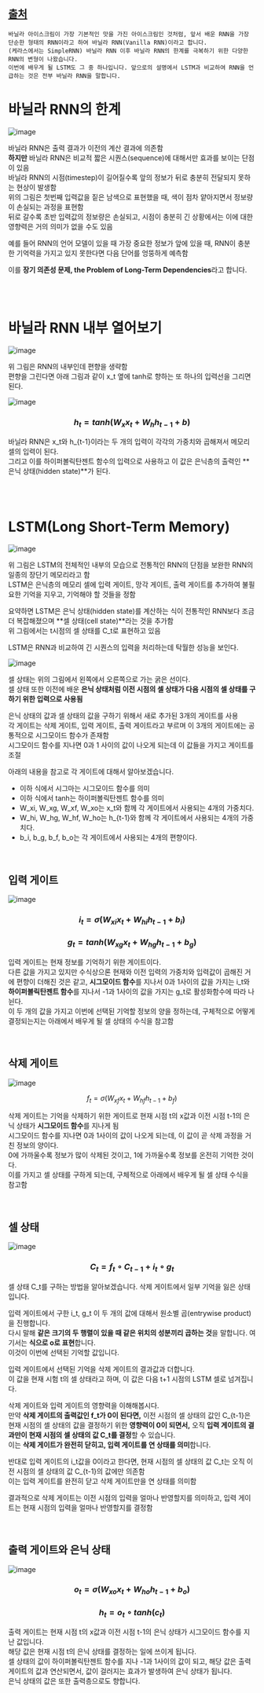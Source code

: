 ## [출처](https://wikidocs.net/22888)

```
바닐라 아이스크림이 가장 기본적인 맛을 가진 아이스크림인 것처럼, 앞서 배운 RNN을 가장 단순한 형태의 RNN이라고 하여 바닐라 RNN(Vanilla RNN)이라고 합니다.
(케라스에서는 SimpleRNN) 바닐라 RNN 이후 바닐라 RNN의 한계를 극복하기 위한 다양한 RNN의 변형이 나왔습니다.
이번에 배우게 될 LSTM도 그 중 하나입니다. 앞으로의 설명에서 LSTM과 비교하여 RNN을 언급하는 것은 전부 바닐라 RNN을 말합니다.
```

# 바닐라 RNN의 한계

![image](https://github.com/UGeunJi/AI_Papers-and-Mathematics/assets/84713532/ea8e7ce9-3063-48c0-ab83-817f40398a07)

바닐라 RNN은 출력 결과가 이전의 계산 결과에 의존함 <br>
**하지만** 바닐라 RNN은 비교적 짧은 시퀀스(sequence)에 대해서만 효과를 보이는 단점이 있음 <br>
바닐라 RNN의 시점(timestep)이 길어질수록 앞의 정보가 뒤로 충분히 전달되지 못하는 현상이 발생함 <br>
위의 그림은 첫번째 입력값을 짙은 남색으로 표현했을 때, 색이 점차 얕아지면서 정보량이 손실되는 과정을 표현함 <br>
뒤로 갈수록 초반 입력값의 정보량은 손실되고, 시점이 충분히 긴 상황에서는 이에 대한 영향력은 거의 의미가 없을 수도 있음

예를 들어 RNN의 언어 모델이 있을 때 가장 중요한 정보가 앞에 있을 때, RNN이 충분한 기억력을 가지고 있지 못한다면 다음 단어를 엉뚱하게 예측함

이를 **장기 의존성 문제, the Problem of Long-Term Dependencies**라고 합니다.

<br>
<br>

# 바닐라 RNN 내부 열어보기

![image](https://github.com/UGeunJi/AI_Papers-and-Mathematics/assets/84713532/acc3d4f2-e24b-4098-9dc2-cf6ac80e2d04)

위 그림은 RNN의 내부인데 편향을 생략함 <br>
편향을 그린다면 아래 그림과 같이 x_t 옆에 tanh로 향하는 또 하나의 입력선을 그리면 된다.

![image](https://github.com/UGeunJi/AI_Papers-and-Mathematics/assets/84713532/e5eb1341-00a4-4f2c-a5e6-9e66b25ee90b)

### $$h_t = tanh(W_x x_t + W_h h_{t-1} + b)$$

바닐라 RNN은 x_t와 h_{t-1}이라는 두 개의 입력이 각각의 가중치와 곱해져서 메모리 셀의 입력이 된다. <br>
그리고 이를 하이퍼볼릭탄젠트 함수의 입력으로 사용하고 이 값은 은닉층의 출력인 **은닉 상태(hidden state)**가 된다.

<br>
<br>

# LSTM(Long Short-Term Memory)

![image](https://github.com/UGeunJi/AI_Papers-and-Mathematics/assets/84713532/44408658-fb37-4748-8e72-bb5032a58267)

위 그림은 LSTM의 전체적인 내부의 모습으로 전통적인 RNN의 단점을 보완한 RNN의 일종의 장단기 메모리라고 함 <br>
LSTM은 은닉층의 메모리 셀에 입력 게이트, 망각 게이트, 출력 게이트를 추가하여 불필요한 기억을 지우고, 기억해야 할 것들을 정함

요약하면 LSTM은 은닉 상태(hidden state)를 계산하는 식이 전통적인 RNN보다 조금 더 복잡해졌으며 **셀 상태(cell state)**라는 것을 추가함 <br>
위 그림에서는 t시점의 셀 상태를 C_t로 표현하고 있음

LSTM은 RNN과 비교하여 긴 시퀀스의 입력을 처리하는데 탁월한 성능을 보인다.

![image](https://github.com/UGeunJi/AI_Papers-and-Mathematics/assets/84713532/c2694cea-1111-43a2-ad01-e41185c07e9c)

셀 상태는 위의 그림에서 왼쪽에서 오른쪽으로 가는 굵은 선이다. <br>
셀 상태 또한 이전에 배운 **은닉 상태처럼 이전 시점의 셀 상태가 다음 시점의 셀 상태를 구하기 위한 입력으로 사용됨**

은닉 상태의 값과 셀 상태의 값을 구하기 위해서 새로 추가된 3개의 게이트를 사용 <br>
각 게이트는 삭제 게이트, 입력 게이트, 출력 게이트라고 부르며 이 3개의 게이트에는 공통적으로 시그모이드 함수가 존재함 <br>
시그모이드 함수를 지나면 0과 1 사이의 값이 나오게 되는데 이 값들을 가지고 게이트를 조절

아래의 내용을 참고로 각 게이트에 대해서 알아보겠습니다.

- 이하 식에서 시그마는 시그모이드 함수를 의미
- 이하 식에서 tanh는 하이퍼볼릭탄젠트 함수를 의미
- W_xi, W_xg, W_xf, W_xo는 x_t와 함께 각 게이트에서 사용되는 4개의 가중치다.
- W_hi, W_hg, W_hf, W_ho는 h_{t-1}와 함께 각 게이트에서 사용되는 4개의 가중치다.
- b_i, b_g, b_f, b_o는 각 게이트에서 사용되는 4개의 편향이다.

<br>

## 입력 게이트

![image](https://github.com/UGeunJi/AI_Papers-and-Mathematics/assets/84713532/26939b25-0ac4-4c32-9e73-1c03a3c9a654)

### $$i_t = \sigma(W_{xi} x_t + W_{hi} h_{t-1} + b_i)$$

### $$g_t = tanh(W_{xg} x_t + W_{hg} h_{t-1} + b_g)$$

입력 게이트는 현재 정보를 기억하기 위한 게이트이다. <br>
다른 값을 가지고 있지만 수식상으론 현재와 이전 입력의 가중치와 입력값이 곱해진 거에 편향이 더해진 것은 같고, **시그모이드 함수**를 지나서 0과 1사이의 값을 가지는 i_t와 **하이퍼볼릭탄젠트 함수**를 지나서 -1과 1사이의 값을 가지는 g_t로 활성화함수에 따라 나뉜다. <br>
이 두 개의 값을 가지고 이번에 선택된 기억할 정보의 양을 정하는데, 구체적으로 어떻게 결정되는지는 아래에서 배우게 될 셀 상태의 수식을 참고함

<br>

## 삭제 게이트

![image](https://github.com/UGeunJi/AI_Papers-and-Mathematics/assets/84713532/c318c20c-03e9-4632-b031-c0db9cd781e1)

$$f_t = \sigma(W_{xf} x_t + W_{hf} h_{t-1} + b_f)$$

삭제 게이트는 기억을 삭제하기 위한 게이트로 현재 시점 t의 x값과 이전 시점 t-1의 은닉 상태가 **시그모이드 함수**를 지나게 됨 <br>
시그모이드 함수를 지나면 0과 1사이의 값이 나오게 되는데, 이 값이 곧 삭제 과정을 거친 정보의 양이다. <br>
0에 가까울수록 정보가 많이 삭제된 것이고, 1에 가까울수록 정보를 온전히 기억한 것이다. <br>
이를 가지고 셀 상태를 구하게 되는데, 구체적으로 아래에서 배우게 될 셀 상태 수식을 참고함

<br>

## 셀 상태

![image](https://github.com/UGeunJi/AI_Papers-and-Mathematics/assets/84713532/1f9304f9-40d6-4bc6-9cc3-ab51e8ff6ffa)

### $$C_t = f_t \circ C_{t-1} + i_t \circ g_t$$

셀 상태 C_t를 구하는 방법을 알아보겠습니다. 삭제 게이트에서 일부 기억을 잃은 상태입니다.

입력 게이트에서 구한 i_t, g_t 이 두 개의 값에 대해서 원소별 곱(entrywise product)을 진행합니다. <br>
다시 말해 **같은 크기의 두 행렬이 있을 때 같은 위치의 성분끼리 곱하는 것**을 말합니다. 여기서는 **식으로 o로 표현**합니다. <br>
이것이 이번에 선택된 기억할 값입니다.

입력 게이트에서 선택된 기억을 삭제 게이트의 결과값과 더합니다. <br>
이 값을 현재 시험 t의 셀 상태라고 하며, 이 값은 다음 t+1 시점의 LSTM 셀로 넘겨집니다.

삭제 게이트와 입력 게이트의 영향력을 이해해봅시다. <br>
만약 **삭제 게이트의 출력값인 f_t가 0이 된다면,** 이전 시점의 셀 상태의 값인 C_{t-1}은 현재 시점의 셀 상태의 값을 결정하기 위한 **영향력이 0이 되면서,** 오직 **입력 게이트의 결과만이 현재 시점의 셀 상태의 값 C_t를 결정**할 수 있습니다. <br>
이는 **삭제 게이트가 완전히 닫히고, 입력 게이트를 연 상태를 의미**합니다. <br>

반대로 입력 게이트의 i_t값을 0이라고 한다면, 현재 시점의 셀 상태의 값 C_t는 오직 이전 시점의 셀 상태의 값 C_{t-1}의 값에만 의존함 <br>
이는 입력 게이트를 완전히 닫고 삭제 게이트만을 연 상태를 의미함 <br>

결과적으로 삭제 게이트는 이전 시점의 입력을 얼마나 반영할지를 의미하고, 입력 게이트는 현재 시점의 입력을 얼마나 반영할지를 결정함

<br>

## 출력 게이트와 은닉 상태

![image](https://github.com/UGeunJi/AI_Papers-and-Mathematics/assets/84713532/886619fb-a07f-45dc-8719-f7dd6f88206a)

### $$o_t = \sigma(W_{xo} x_t + W_{ho} h_{t-1} + b_o)$$

### $$h_t = o_t \circ tanh(c_t)$$

출력 게이트는 현재 시점 t의 x값과 이전 시점 t-1의 은닉 상태가 시그모이드 함수를 지난 값입니다. <br>
해당 값은 현재 시점 t의 은닉 상태를 결정하는 일에 쓰이게 됩니다. <br>
셀 상태의 값이 하이퍼볼릭탄젠트 함수를 지나 -1과 1사이의 값이 되고, 해당 값은 출력 게이트의 값과 연산되면서, 값이 걸러지는 효과가 발생하여 은닉 상태가 됩니다. <br>
은닉 상태의 값은 또한 출력층으로도 향합니다.
